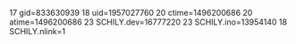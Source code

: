 17 gid=833630939
18 uid=1957027760
20 ctime=1496200686
20 atime=1496200686
23 SCHILY.dev=16777220
23 SCHILY.ino=13954140
18 SCHILY.nlink=1
